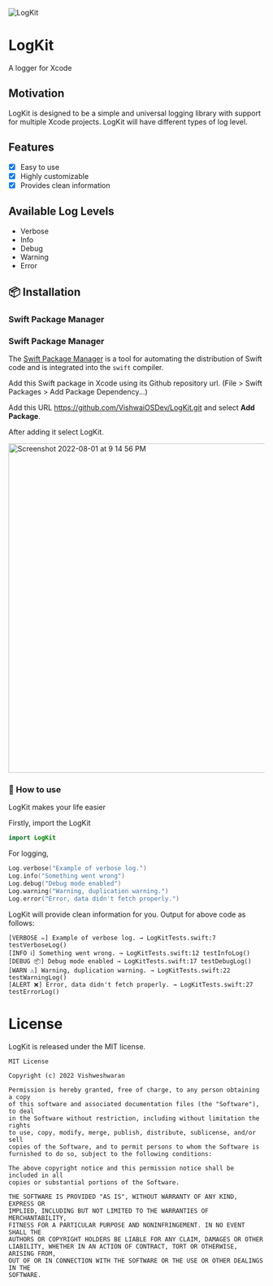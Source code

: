 ![LogKit](https://user-images.githubusercontent.com/71421776/182191029-877eeb22-282c-482a-8d89-6118dd150dbb.jpg)

# LogKit
A logger for Xcode

## Motivation
LogKit is designed to be a simple and universal logging library with support for multiple Xcode projects. LogKit will have different types of log level.

## Features

 - [x] Easy to use
 - [x] Highly customizable
 - [x] Provides clean information

## Available Log Levels

 - Verbose
 - Info
 - Debug
 - Warning
 - Error

## 📦 Installation

### Swift Package Manager

### Swift Package Manager
The [Swift Package Manager](https://swift.org/package-manager/) is a tool for automating the distribution of Swift code and is integrated into the `swift` compiler.

Add this Swift package in Xcode using its Github repository url. (File > Swift Packages > Add Package Dependency...)

Add this URL https://github.com/VishwaiOSDev/LogKit.git and select **Add Package**.

After adding it select LogKit.

<img width="648" alt="Screenshot 2022-08-01 at 9 14 56 PM" src="https://user-images.githubusercontent.com/71421776/182190544-0dbdd51a-df00-44f2-9064-cd33e44d192b.png">

### 🚀  How to use

LogKit makes your life easier

Firstly, import the LogKit

```swift
import LogKit
```

For logging,

```swift
Log.verbose("Example of verbose log.")
Log.info("Something went wrong")
Log.debug("Debug mode enabled")
Log.warning("Warning, duplication warning.")
Log.error("Error, data didn't fetch properly.")
```

LogKit will provide clean information for you. Output for above code as follows:

```
[VERBOSE ✏️] Example of verbose log. → LogKitTests.swift:7 testVerboseLog()
[INFO ℹ️] Something went wrong. → LogKitTests.swift:12 testInfoLog()
[DEBUG 📦] Debug mode enabled → LogKitTests.swift:17 testDebugLog()
[WARN ⚠️] Warning, duplication warning. → LogKitTests.swift:22 testWarningLog()
[ALERT ❌] Error, data didn't fetch properly. → LogKitTests.swift:27 testErrorLog()
```
# License
LogKit is released under the MIT license.

```
MIT License

Copyright (c) 2022 Vishweshwaran

Permission is hereby granted, free of charge, to any person obtaining a copy
of this software and associated documentation files (the "Software"), to deal
in the Software without restriction, including without limitation the rights
to use, copy, modify, merge, publish, distribute, sublicense, and/or sell
copies of the Software, and to permit persons to whom the Software is
furnished to do so, subject to the following conditions:

The above copyright notice and this permission notice shall be included in all
copies or substantial portions of the Software.

THE SOFTWARE IS PROVIDED "AS IS", WITHOUT WARRANTY OF ANY KIND, EXPRESS OR
IMPLIED, INCLUDING BUT NOT LIMITED TO THE WARRANTIES OF MERCHANTABILITY,
FITNESS FOR A PARTICULAR PURPOSE AND NONINFRINGEMENT. IN NO EVENT SHALL THE
AUTHORS OR COPYRIGHT HOLDERS BE LIABLE FOR ANY CLAIM, DAMAGES OR OTHER
LIABILITY, WHETHER IN AN ACTION OF CONTRACT, TORT OR OTHERWISE, ARISING FROM,
OUT OF OR IN CONNECTION WITH THE SOFTWARE OR THE USE OR OTHER DEALINGS IN THE
SOFTWARE.
```
